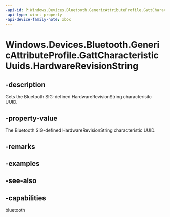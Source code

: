 ```yaml
---
-api-id: P:Windows.Devices.Bluetooth.GenericAttributeProfile.GattCharacteristicUuids.HardwareRevisionString
-api-type: winrt property
-api-device-family-note: xbox
---
```


<!-- Property syntax
public System.Guid HardwareRevisionString { get; }
-->

# Windows.Devices.Bluetooth.GenericAttributeProfile.GattCharacteristicUuids.HardwareRevisionString

## -description
Gets the Bluetooth SIG-defined HardwareRevisionString characterisitc UUID.

## -property-value
The Bluetooth SIG-defined HardwareRevisionString characteristic UUID.

## -remarks

## -examples

## -see-also

## -capabilities
bluetooth
